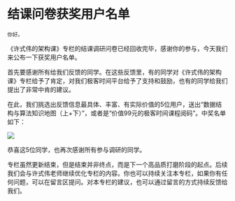 # 结课问卷获奖用户名单

    你好。

《许式伟的架构课》专栏的结课调研问卷已经回收完毕，感谢你的参与，今天我们来公布一下获奖用户名单。

首先要感谢所有给我们反馈的同学。在这些反馈里，有的同学对《许式伟的架构课》专栏给予了肯定，对我们极客时间平台给予了支持和鼓励，也有的同学给我们提出了非常中肯的建议。

在此，我们挑选出反馈信息最具体、丰富、有实际价值的5位用户，送出“数据结构与算法知识地图（上+下）”，或者是“价值99元的极客时间课程阅码”。中奖名单如下：

![](https://static001.geekbang.org/resource/image/96/ff/967ba0ec7e8f661c9aacee6039c781ff.jpg)

恭喜这5位同学，也再次感谢所有参与调研的同学。

专栏虽然更新结束，但是结束并非终点，而是下一个高品质打磨阶段的起点。后续我们会与许式伟老师继续优化专栏的内容。你也可以持续关注本专栏，如果你有任何问题，可以在留言区提问。对本专栏的建议，也可以通过留言的方式持续反馈给我们。
    
